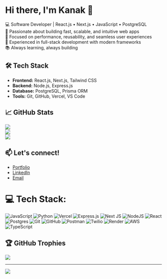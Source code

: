 # Hi there, I'm Kanak 👋

💻 Software Developer | React.js • Next.js • JavaScript • PostgreSQL  
🚀 Passionate about building fast, scalable, and intuitive web apps  
🎯 Focused on performance, reusability, and seamless user experiences  
🔧 Experienced in full-stack development with modern frameworks  
📚 Always learning, always building  

## 🛠️ Tech Stack
- **Frontend:** React.js, Next.js, Tailwind CSS
- **Backend:** Node.js, Express.js
- **Database:** PostgreSQL, Prisma ORM
- **Tools:** Git, GitHub, Vercel, VS Code

## 📈 GitHub Stats
![](https://github-readme-stats.vercel.app/api?username=BakedPotato52&hide_border=false&include_all_commits=true&count_private=true)<br/>
![](https://nirzak-streak-stats.vercel.app/?user=BakedPotato52&hide_border=false)<br/>
![](https://github-readme-stats.vercel.app/api/top-langs/?username=BakedPotato52&hide_border=false&include_all_commits=true&count_private=true&layout=compact)

## 📫 Let's connect!
- [Portfolio](https://your-portfolio-link.com)
- [LinkedIn](https://linkedin.com/in/kanak-acharjee)
- [Email](mailto:kanakacharya52@gmail.com)


# 💻 Tech Stack:
![JavaScript](https://img.shields.io/badge/javascript-%23323330.svg?style=for-the-badge&logo=javascript&logoColor=%23F7DF1E) ![Python](https://img.shields.io/badge/python-3670A0?style=for-the-badge&logo=python&logoColor=ffdd54) ![Vercel](https://img.shields.io/badge/vercel-%23000000.svg?style=for-the-badge&logo=vercel&logoColor=white) ![Express.js](https://img.shields.io/badge/express.js-%23404d59.svg?style=for-the-badge&logo=express&logoColor=%2361DAFB) ![Next JS](https://img.shields.io/badge/Next-black?style=for-the-badge&logo=next.js&logoColor=white) ![NodeJS](https://img.shields.io/badge/node.js-6DA55F?style=for-the-badge&logo=node.js&logoColor=white) ![React](https://img.shields.io/badge/react-%2320232a.svg?style=for-the-badge&logo=react&logoColor=%2361DAFB) ![Postgres](https://img.shields.io/badge/postgres-%23316192.svg?style=for-the-badge&logo=postgresql&logoColor=white) ![Git](https://img.shields.io/badge/git-%23F05033.svg?style=for-the-badge&logo=git&logoColor=white) ![GitHub](https://img.shields.io/badge/github-%23121011.svg?style=for-the-badge&logo=github&logoColor=white) ![Postman](https://img.shields.io/badge/Postman-FF6C37?style=for-the-badge&logo=postman&logoColor=white) ![Twilio](https://img.shields.io/badge/Twilio-F22F46?style=for-the-badge&logo=Twilio&logoColor=white) ![Render](https://img.shields.io/badge/Render-%46E3B7.svg?style=for-the-badge&logo=render&logoColor=white) ![AWS](https://img.shields.io/badge/AWS-%23FF9900.svg?style=for-the-badge&logo=amazon-aws&logoColor=white) ![TypeScript](https://img.shields.io/badge/typescript-%23007ACC.svg?style=for-the-badge&logo=typescript&logoColor=white)

## 🏆 GitHub Trophies
![](https://github-profile-trophy.vercel.app/?username=BakedPotato52&no-frame=false&no-bg=true&margin-w=4)

---
[![](https://visitcount.itsvg.in/api?id=BakedPotato52&icon=2&color=2)](https://visitcount.itsvg.in)
